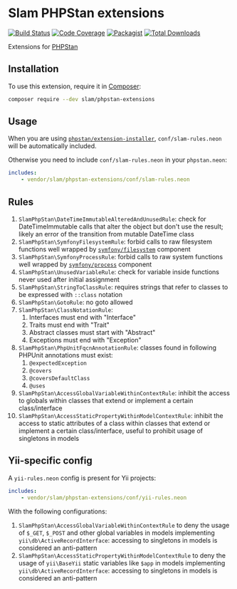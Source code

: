 # Slam PHPStan extensions

[![Build Status](https://travis-ci.org/Slamdunk/phpstan-extensions.svg?branch=master)](https://travis-ci.org/Slamdunk/phpstan-extensions)
[![Code Coverage](https://scrutinizer-ci.com/g/Slamdunk/phpstan-extensions/badges/coverage.png?b=master)](https://scrutinizer-ci.com/g/Slamdunk/phpstan-extensions/?branch=master)
[![Packagist](https://img.shields.io/packagist/v/slam/phpstan-extensions.svg)](https://packagist.org/packages/slam/phpstan-extensions)
[![Total Downloads](https://img.shields.io/packagist/dt/slam/phpstan-extensions.svg)](https://packagist.org/packages/slam/phpstan-extensions)

Extensions for [PHPStan](https://github.com/phpstan/phpstan)

## Installation

To use this extension, require it in [Composer](https://getcomposer.org/):

```bash
composer require --dev slam/phpstan-extensions
```

## Usage

When you are using [`phpstan/extension-installer`](https://github.com/phpstan/extension-installer),
`conf/slam-rules.neon` will be automatically included.

Otherwise you need to include `conf/slam-rules.neon` in your `phpstan.neon`:

```yaml
includes:
    - vendor/slam/phpstan-extensions/conf/slam-rules.neon
```

## Rules

1. `SlamPhpStan\DateTimeImmutableAlteredAndUnusedRule`: check for DateTimeImmutable calls that alter the object
but don't use the result; likely an error of the transition from mutable DateTime class
1. `SlamPhpStan\SymfonyFilesystemRule`: forbid calls to raw filesystem functions well wrapped by
[`symfony/filesystem`](https://github.com/symfony/filesystem) component
1. `SlamPhpStan\SymfonyProcessRule`: forbid calls to raw system functions well wrapped by
[`symfony/process`](https://github.com/symfony/process) component
1. `SlamPhpStan\UnusedVariableRule`: check for variable inside functions never used after initial assignment
1. `SlamPhpStan\StringToClassRule`: requires strings that refer to classes to be expressed with `::class` notation
1. `SlamPhpStan\GotoRule`: no goto allowed
1. `SlamPhpStan\ClassNotationRule`:
    1. Interfaces must end with "Interface"
    1. Traits must end with "Trait"
    1. Abstract classes must start with "Abstract"
    1. Exceptions must end with "Exception"
1. `SlamPhpStan\PhpUnitFqcnAnnotationRule`: classes found in following PHPUnit annotations must exist:
    1. `@expectedException`
    1. `@covers`
    1. `@coversDefaultClass`
    1. `@uses`
1.  `SlamPhpStan\AccessGlobalVariableWithinContextRule`: inhibit the access to globals within
classes that extend or implement a certain class/interface
1.  `SlamPhpStan\AccessStaticPropertyWithinModelContextRule`: inhibit the access to static attributes of a class within
classes that extend or implement a certain class/interface, useful to prohibit usage of singletons in models

## Yii-specific config

A `yii-rules.neon` config is present for Yii projects:

```yaml
includes:
    - vendor/slam/phpstan-extensions/conf/yii-rules.neon
```

With the following configurations:

1. `SlamPhpStan\AccessGlobalVariableWithinContextRule` to deny the usage of `$_GET`, `$_POST` and other global variables
in models implementing `yii\db\ActiveRecordInterface`: accessing to singletons in models is considered an anti-pattern
1. `SlamPhpStan\AccessStaticPropertyWithinModelContextRule` to deny the usage of `yii\BaseYii` static variables like
`$app` in models implementing `yii\db\ActiveRecordInterface`: accessing to singletons in models is considered an
anti-pattern
